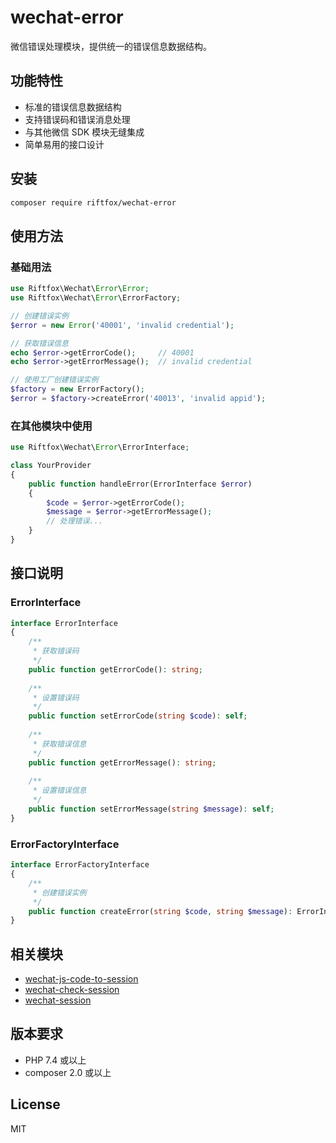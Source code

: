# wechat-error

微信错误处理模块，提供统一的错误信息数据结构。

## 功能特性

- 标准的错误信息数据结构
- 支持错误码和错误消息处理
- 与其他微信 SDK 模块无缝集成
- 简单易用的接口设计

## 安装

```bash
composer require riftfox/wechat-error
```

## 使用方法

### 基础用法

```php
use Riftfox\Wechat\Error\Error;
use Riftfox\Wechat\Error\ErrorFactory;

// 创建错误实例
$error = new Error('40001', 'invalid credential');

// 获取错误信息
echo $error->getErrorCode();     // 40001
echo $error->getErrorMessage();  // invalid credential

// 使用工厂创建错误实例
$factory = new ErrorFactory();
$error = $factory->createError('40013', 'invalid appid');
```

### 在其他模块中使用

```php
use Riftfox\Wechat\Error\ErrorInterface;

class YourProvider
{
    public function handleError(ErrorInterface $error)
    {
        $code = $error->getErrorCode();
        $message = $error->getErrorMessage();
        // 处理错误...
    }
}
```

## 接口说明

### ErrorInterface

```php
interface ErrorInterface
{
    /**
     * 获取错误码
     */
    public function getErrorCode(): string;
    
    /**
     * 设置错误码
     */
    public function setErrorCode(string $code): self;
    
    /**
     * 获取错误信息
     */
    public function getErrorMessage(): string;
    
    /**
     * 设置错误信息
     */
    public function setErrorMessage(string $message): self;
}
```

### ErrorFactoryInterface

```php
interface ErrorFactoryInterface
{
    /**
     * 创建错误实例
     */
    public function createError(string $code, string $message): ErrorInterface;
}
```

## 相关模块

- [wechat-js-code-to-session](https://github.com/riftfox/wechat-js-code-to-session)
- [wechat-check-session](https://github.com/riftfox/wechat-check-session)
- [wechat-session](https://github.com/riftfox/wechat-session)

## 版本要求

- PHP 7.4 或以上
- composer 2.0 或以上

## License

MIT